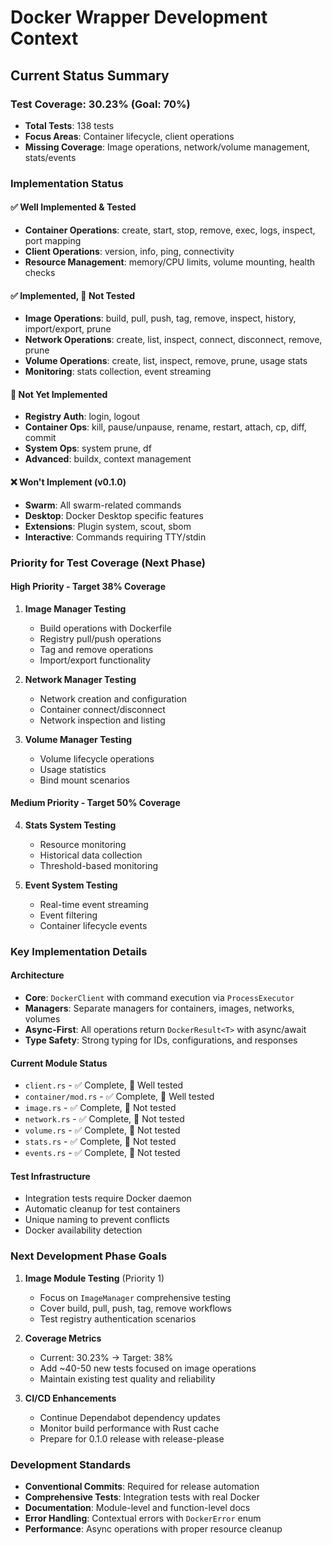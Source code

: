 # Docker Wrapper Development Context

## Current Status Summary

### Test Coverage: 30.23% (Goal: 70%)
- **Total Tests**: 138 tests
- **Focus Areas**: Container lifecycle, client operations
- **Missing Coverage**: Image operations, network/volume management, stats/events

### Implementation Status

#### ✅ Well Implemented & Tested
- **Container Operations**: create, start, stop, remove, exec, logs, inspect, port mapping
- **Client Operations**: version, info, ping, connectivity
- **Resource Management**: memory/CPU limits, volume mounting, health checks

#### ✅ Implemented, 🔴 Not Tested  
- **Image Operations**: build, pull, push, tag, remove, inspect, history, import/export, prune
- **Network Operations**: create, list, inspect, connect, disconnect, remove, prune
- **Volume Operations**: create, list, inspect, remove, prune, usage stats
- **Monitoring**: stats collection, event streaming

#### 🚧 Not Yet Implemented
- **Registry Auth**: login, logout
- **Container Ops**: kill, pause/unpause, rename, restart, attach, cp, diff, commit
- **System Ops**: system prune, df
- **Advanced**: buildx, context management

#### ❌ Won't Implement (v0.1.0)
- **Swarm**: All swarm-related commands
- **Desktop**: Docker Desktop specific features  
- **Extensions**: Plugin system, scout, sbom
- **Interactive**: Commands requiring TTY/stdin

### Priority for Test Coverage (Next Phase)

#### High Priority - Target 38% Coverage
1. **Image Manager Testing**
   - Build operations with Dockerfile
   - Registry pull/push operations  
   - Tag and remove operations
   - Import/export functionality

2. **Network Manager Testing**
   - Network creation and configuration
   - Container connect/disconnect
   - Network inspection and listing

3. **Volume Manager Testing** 
   - Volume lifecycle operations
   - Usage statistics
   - Bind mount scenarios

#### Medium Priority - Target 50% Coverage
4. **Stats System Testing**
   - Resource monitoring
   - Historical data collection
   - Threshold-based monitoring

5. **Event System Testing**
   - Real-time event streaming
   - Event filtering
   - Container lifecycle events

### Key Implementation Details

#### Architecture
- **Core**: `DockerClient` with command execution via `ProcessExecutor`
- **Managers**: Separate managers for containers, images, networks, volumes
- **Async-First**: All operations return `DockerResult<T>` with async/await
- **Type Safety**: Strong typing for IDs, configurations, and responses

#### Current Module Status
- `client.rs` - ✅ Complete, 🧪 Well tested
- `container/mod.rs` - ✅ Complete, 🧪 Well tested  
- `image.rs` - ✅ Complete, 🔴 Not tested
- `network.rs` - ✅ Complete, 🔴 Not tested
- `volume.rs` - ✅ Complete, 🔴 Not tested
- `stats.rs` - ✅ Complete, 🔴 Not tested
- `events.rs` - ✅ Complete, 🔴 Not tested

#### Test Infrastructure
- Integration tests require Docker daemon
- Automatic cleanup for test containers
- Unique naming to prevent conflicts
- Docker availability detection

### Next Development Phase Goals

1. **Image Module Testing** (Priority 1)
   - Focus on `ImageManager` comprehensive testing
   - Cover build, pull, push, tag, remove workflows
   - Test registry authentication scenarios

2. **Coverage Metrics** 
   - Current: 30.23% → Target: 38%
   - Add ~40-50 new tests focused on image operations
   - Maintain existing test quality and reliability

3. **CI/CD Enhancements**
   - Continue Dependabot dependency updates
   - Monitor build performance with Rust cache
   - Prepare for 0.1.0 release with release-please

### Development Standards
- **Conventional Commits**: Required for release automation
- **Comprehensive Tests**: Integration tests with real Docker
- **Documentation**: Module-level and function-level docs
- **Error Handling**: Contextual errors with `DockerError` enum
- **Performance**: Async operations with proper resource cleanup